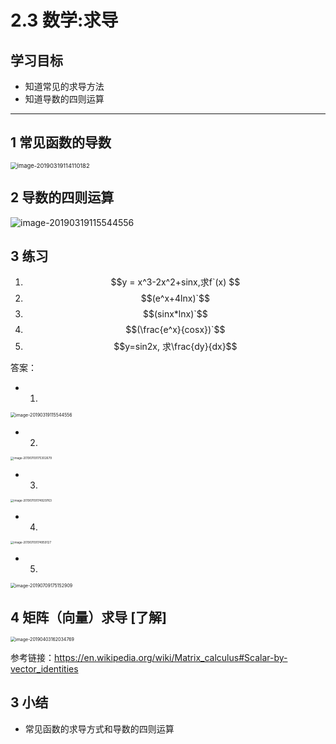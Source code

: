 # 2.3 数学:求导

## 学习目标

- 知道常见的求导方法
- 知道导数的四则运算

------



## 1 常见函数的导数

<img src="https://tva1.sinaimg.cn/large/006tNbRwly1ga8u30c4d1j315w0iajxh.jpg" alt="image-20190319114110182" style="zoom:67%;" />

## 2 导数的四则运算

![image-20190319115544556](https://tva1.sinaimg.cn/large/006tNbRwly1gaa81t8jvjj316809q76b.jpg)

## 3 练习

1. $$y = x^3-2x^2+sinx,求f`(x) $$
2. $$(e^x+4lnx)`$$
3. $$(sinx*lnx)`$$
4. $$(\frac{e^x}{cosx})`$$
5. $$y=sin2x, 求\frac{dy}{dx}$$

答案：

- 1.

<img src="https://tva1.sinaimg.cn/large/006tNbRwly1gaa81jygfmj30pe06uq38.jpg" alt="image-20190319115544556" style="zoom:50%;" />

- 2.

<img src="https://tva1.sinaimg.cn/large/006tNbRwly1ga8u32opnpj3106034wfy.jpg" alt="image-20190709175302679" style="zoom: 33%;" />

- 3.

<img src="https://tva1.sinaimg.cn/large/006tNbRwly1ga8u33u520j31d60320uz.jpg" alt="image-20190709174929763" style="zoom: 33%;" />

- 4.

<img src="https://tva1.sinaimg.cn/large/006tNbRwly1ga8u34sw2pj316g042wh7.jpg" alt="image-20190709174959127" style="zoom:33%;" />

- 5.

<img src="https://tva1.sinaimg.cn/large/006tNbRwly1ga8u35wr86j30q002kt9o.jpg" alt="image-20190709175152909" style="zoom: 50%;" />



## 4 矩阵（向量）求导 [了解]

<img src="https://tva1.sinaimg.cn/large/006tNbRwly1ga8u36pjlbj30u00vtgr7.jpg" alt="image-20190403162034769" style="zoom: 50%;" />

参考链接：[<https://en.wikipedia.org/wiki/Matrix_calculus#Scalar-by-vector_identities>](<https://en.wikipedia.org/wiki/Matrix_calculus#Scalar-by-vector_identities>)

## 3 小结

- 常见函数的求导方式和导数的四则运算

